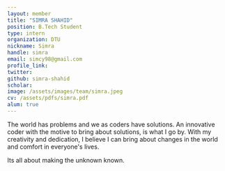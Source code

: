 ```yaml
---
layout: member
title: "SIMRA SHAHID"
position: B.Tech Student
type: intern
organization: DTU
nickname: Simra 
handle: simra
email: simcy98@gmail.com
profile_link: 
twitter: 
github: simra-shahid
scholar: 
image: /assets/images/team/simra.jpeg
cv: /assets/pdfs/simra.pdf
alum: true
---
```

The world has problems and we as coders have solutions. An innovative coder with the motive to bring about solutions, is what I go by. With my creativity and dedication, I believe I can bring about changes in the world and comfort in everyone's lives. 
                                                    
Its all about making the unknown known.